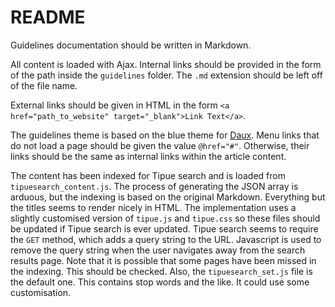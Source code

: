 # README

Guidelines documentation should be written in Markdown.

All content is loaded with Ajax. Internal links should be provided in the form of the path inside the `guidelines` folder. The `.md` extension should be left off of the file name.

External links should be given in HTML in the form `<a href="path_to_website" target="_blank">Link Text</a>`.

The guidelines theme is based on the blue theme for [Daux](http://daux.io/). Menu links that do not load a page should be given the value `@href="#"`. Otherwise, their links should be the same as internal links within the article content.

The content has been indexed for Tipue search and is loaded from `tipuesearch_content.js`. The process of generating the JSON array is arduous, but the indexing is based on the original Markdown. Everything but the titles seems to render nicely in HTML. The implementation uses a slightly customised version of `tipue.js` and `tipue.css` so these files should be updated if Tipue search is ever updated. Tipue search seems to require the `GET` method, which adds a query string to the URL. Javascript is used to remove the query string when the user navigates away from the search results page. Note that it is possible that some pages have been missed in the indexing. This should be checked. Also, the `tipuesearch_set.js` file is the default one. This contains stop words and the like. It could use some customisation.
